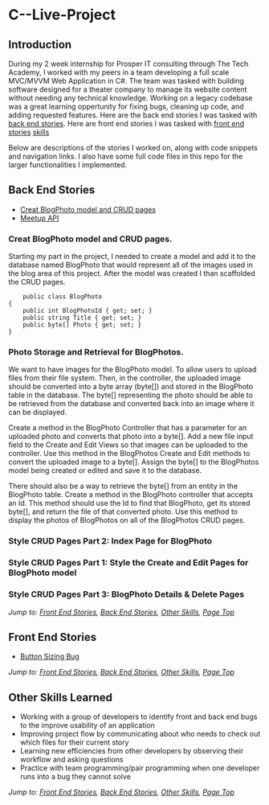 # C--Live-Project

## Introduction
During my 2 week internship for Prosper IT consulting through The Tech Academy, I worked with my peers in a team developing a full scale MVC/MVVM Web Application in C#.  The team was tasked with building software designed for a theater company to manage its website content without needing any technical knowledge. Working on a legacy codebase was a great learning oppertunity for fixing bugs, cleaning up code, and adding requested features.  Here are the back end stories I was tasked with [back end stories](#back-end-stories).  Here are front end stories I was tasked with [front end stories](#front-end-stories)  [skills](#other-skills-learned) 
  
Below are descriptions of the stories I worked on, along with code snippets and navigation links. I also have some full code files in this repo for the larger functionalities I implemented.


## Back End Stories
* [Creat BlogPhoto model and CRUD pages](#creat-blogPhoto-model-and-CRUD-pages)
* [Meetup API](#meetup-api)



### Creat BlogPhoto model and CRUD pages.
Starting my part in the project, I needed to create a model and add it to the database named BlogPhoto that would represent all of the images used in the blog area of this project.  After the model was created I than scaffolded the CRUD pages.



       
        public class BlogPhoto
    {
        public int BlogPhotoId { get; set; }
        public string Title { get; set; }
        public byte[] Photo { get; set; }
    }




 
### Photo Storage and Retrieval for BlogPhotos.  
We want to have images for the BlogPhoto model.  To allow users to upload files from their file system.  Then, in the controller, the uploaded image should be converted into a byte array (byte[]) and stored in the BlogPhoto table in the database.  The byte[] representing the photo should be able to be retrieved from the database and converted back into an image where it can be displayed.




Create a method in the BlogPhoto Controller that has a parameter for an uploaded photo and converts that photo into a byte[].  Add a new file input field to the Create and Edit Views so that images can be uploaded to the controller.  Use this method in the BlogPhotos Create and Edit methods to convert the uploaded image to a byte[].  Assign the byte[] to the BlogPhotos model being created or edited and save it to the database.

There should also be a way to retrieve the byte[] from an entity in the BlogPhoto table.  Create a method in the BlogPhoto controller that accepts an Id.  This method should use the Id to find that BlogPhoto, get its stored byte[], and return the file of that converted photo.  Use this method to display the photos of BlogPhotos on all of the BlogPhotos CRUD pages.


### Style CRUD Pages Part 2: Index Page for BlogPhoto

### Style CRUD Pages Part 1: Style the Create and Edit Pages for BlogPhoto model

### Style CRUD Pages Part 3: BlogPhoto Details & Delete Pages

*Jump to: [Front End Stories](#front-end-stories), [Back End Stories](#back-end-stories), [Other Skills](#other-skills-learned), [Page Top](#live-project)*


## Front End Stories
* [Button Sizing Bug](#button-sizing-bug)

 



*Jump to: [Front End Stories](#front-end-stories), [Back End Stories](#back-end-stories), [Other Skills](#other-skills-learned), [Page Top](#live-project)*

## Other Skills Learned
* Working with a group of developers to identify front and back end bugs to the improve usability of an application
* Improving project flow by communicating about who needs to check out which files for their current story
* Learning new efficiencies from other developers by observing their workflow and asking questions  
* Practice with team programming/pair programming when one developer runs into a bug they cannot solve
    
    
  
*Jump to: [Front End Stories](#front-end-stories), [Back End Stories](#back-end-stories), [Other Skills](#other-skills-learned), [Page Top](#live-project)*
